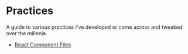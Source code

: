 # Practices

A guide to various practices I've developed or come across and tweaked over the millenia.

- [React Component Files](/react-component-files)
